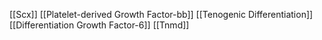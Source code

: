 [[Scx]]
[[Platelet-derived Growth Factor-bb]]
[[Tenogenic Differentiation]]
[[Differentiation Growth Factor-6]]
[[Tnmd]]
